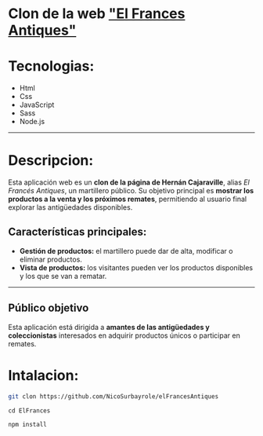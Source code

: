 # Clon de la web **["El Frances Antiques"](https://www.elfrancesantiques.com)**

# Tecnologias:

- Html
- Css
- JavaScript
- Sass
- Node.js

---

# Descripcion:

Esta aplicación web es un **clon de la página de Hernán Cajaraville**, alias _El Francés Antiques_, un martillero público. Su objetivo principal es **mostrar los productos a la venta y los próximos remates**, permitiendo al usuario final explorar las antigüedades disponibles.

## Características principales:

- **Gestión de productos:** el martillero puede dar de alta, modificar o eliminar productos.
- **Vista de productos:** los visitantes pueden ver los productos disponibles y los que se van a rematar.
<!-- - **Modelo MVC:** la aplicación sigue el patrón **Modelo-Vista-Controlador**, separando claramente la lógica de negocio, la presentación y la interacción con los datos. -->

---

## Público objetivo

Esta aplicación está dirigida a **amantes de las antigüedades y coleccionistas** interesados en adquirir productos únicos o participar en remates.

# Intalacion:

```bash
git clon https://github.com/NicoSurbayrole/elFrancesAntiques
```

```
cd ElFrances
```

```bash
npm install
```